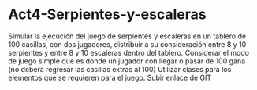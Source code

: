 # Act4-Serpientes-y-escaleras
Simular la ejecución del juego de serpientes y escaleras en un tablero de 100 casillas, con dos jugadores, distribuir a su consideración entre 8 y 10 serpientes y entre 8 y 10 escaleras dentro del tablero. Considerar el modo de juego simple que es donde un jugador con llegar o pasar de 100 gana (no deberá regresar las casillas extras al 100) Utilizar clases para los elementos que se requieren para el juego. Subir enlace de GIT

